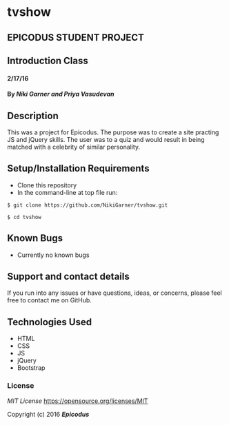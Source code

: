 # tvshow
## EPICODUS STUDENT PROJECT
## Introduction Class

#### 2/17/16

#### By _**Niki Garner and Priya Vasudevan**_

## Description
This was a project for Epicodus. The purpose was to create a site practing JS and jQuery skills. The user was to a quiz and would result in being matched with a celebrity of similar personality.
## Setup/Installation Requirements

* Clone this repository
* In the command-line at top file run:
```
$ git clone https://github.com/NikiGarner/tvshow.git
```
```
$ cd tvshow
```

## Known Bugs

* Currently no known bugs

## Support and contact details

If you run into any issues or have questions, ideas, or concerns, please feel free to contact me on GitHub.

## Technologies Used

* HTML
* CSS
* JS
* jQuery
* Bootstrap


### License

*MIT License*
<a href="https://opensource.org/licenses/MIT">https://opensource.org/licenses/MIT</a>

Copyright (c) 2016 **_Epicodus_**
